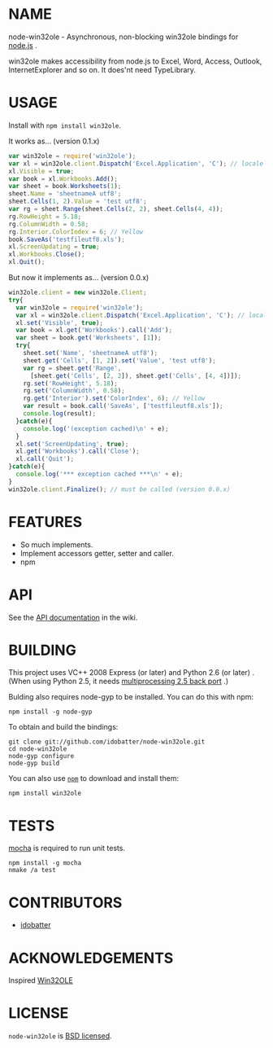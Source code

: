 # NAME

node-win32ole - Asynchronous, non-blocking win32ole bindings for [node.js](https://github.com/joyent/node) .

win32ole makes accessibility from node.js to Excel, Word, Access, Outlook, InternetExplorer and so on. It does'nt need TypeLibrary.


# USAGE

Install with `npm install win32ole`.

It works as... (version 0.1.x)

``` js
var win32ole = require('win32ole');
var xl = win32ole.client.Dispatch('Excel.Application', 'C'); // locale
xl.Visible = true;
var book = xl.Workbooks.Add();
var sheet = book.Worksheets(1);
sheet.Name = 'sheetnameA utf8';
sheet.Cells(1, 2).Value = 'test utf8';
var rg = sheet.Range(sheet.Cells(2, 2), sheet.Cells(4, 4));
rg.RowHeight = 5.18;
rg.ColumnWidth = 0.58;
rg.Interior.ColorIndex = 6; // Yellow
book.SaveAs('testfileutf8.xls');
xl.ScreenUpdating = true;
xl.Workbooks.Close();
xl.Quit();
```

But now it implements as... (version 0.0.x)

``` js
win32ole.client = new win32ole.Client;
try{
  var win32ole = require('win32ole');
  var xl = win32ole.client.Dispatch('Excel.Application', 'C'); // locale
  xl.set('Visible', true);
  var book = xl.get('Workbooks').call('Add');
  var sheet = book.get('Worksheets', [1]);
  try{
    sheet.set('Name', 'sheetnameA utf8');
    sheet.get('Cells', [1, 2]).set('Value', 'test utf8');
    var rg = sheet.get('Range',
      [sheet.get('Cells', [2, 2]), sheet.get('Cells', [4, 4])]);
    rg.set('RowHeight', 5.18);
    rg.set('ColumnWidth', 0.58);
    rg.get('Interior').set('ColorIndex', 6); // Yellow
    var result = book.call('SaveAs', ['testfileutf8.xls']);
    console.log(result);
  }catch(e){
    console.log('(exception cached)\n' + e);
  }
  xl.set('ScreenUpdating', true);
  xl.get('Workbooks').call('Close');
  xl.call('Quit');
}catch(e){
  console.log('*** exception cached ***\n' + e);
}
win32ole.client.Finalize(); // must be called (version 0.0.x)
```


# FEATURES

* So much implements.
* Implement accessors getter, setter and caller.
* npm


# API

See the [API documentation](https://github.com/idobatter/node-win32ole/wiki) in the wiki.


# BUILDING

This project uses VC++ 2008 Express (or later) and Python 2.6 (or later) .
(When using Python 2.5, it needs [multiprocessing 2.5 back port](http://pypi.python.org/pypi/multiprocessing/) .)

Bulding also requires node-gyp to be installed. You can do this with npm:

    npm install -g node-gyp

To obtain and build the bindings:

    git clone git://github.com/idobatter/node-win32ole.git
    cd node-win32ole
    node-gyp configure
    node-gyp build

You can also use [`npm`](https://github.com/isaacs/npm) to download and install them:

    npm install win32ole


# TESTS

[mocha](https://github.com/visionmedia/mocha) is required to run unit tests.

    npm install -g mocha
    nmake /a test


# CONTRIBUTORS

* [idobatter](https://github.com/idobatter)


# ACKNOWLEDGEMENTS

Inspired [Win32OLE](http://www.ruby-doc.org/stdlib/libdoc/win32ole/rdoc/)


# LICENSE

`node-win32ole` is [BSD licensed](https://github.com/idobatter/node-win32ole/raw/master/LICENSE).

